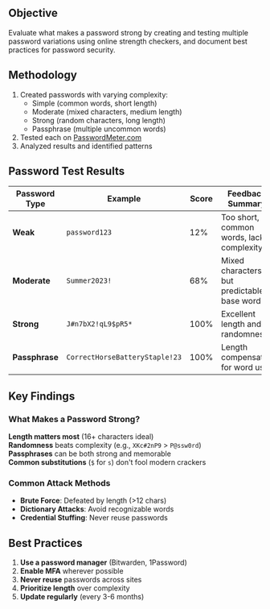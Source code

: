 
##  Objective
Evaluate what makes a password strong by creating and testing multiple password variations using online strength checkers, and document best practices for password security.

## Methodology
1. Created passwords with varying complexity:
   - Simple (common words, short length)
   - Moderate (mixed characters, medium length)
   - Strong (random characters, long length)
   - Passphrase (multiple uncommon words)
2. Tested each on [PasswordMeter.com](https://passwordmeter.com)
3. Analyzed results and identified patterns

## Password Test Results

| Password Type | Example | Score | Feedback Summary |
|--------------|---------|-------|------------------|
| **Weak** | `password123` | 12% | Too short, common words, lacks complexity |
| **Moderate** | `Summer2023!` | 68% | Mixed characters but predictable base word |
| **Strong** | `J#n7bX2!qL9$pR5*` | 100% | Excellent length and randomness |
| **Passphrase** | `CorrectHorseBatteryStaple!23` | 100% | Length compensates for word use |

## Key Findings
### What Makes a Password Strong?
 **Length matters most** (16+ characters ideal)  
 **Randomness** beats complexity (e.g., `XKc#2nP9` > `P@ssw0rd`)  
 **Passphrases** can be both strong and memorable  
 **Common substitutions** (`$` for `s`) don't fool modern crackers  

### Common Attack Methods
- **Brute Force**: Defeated by length (>12 chars)
- **Dictionary Attacks**: Avoid recognizable words
- **Credential Stuffing**: Never reuse passwords

##  Best Practices
1. **Use a password manager** (Bitwarden, 1Password)
2. **Enable MFA** wherever possible
3. **Never reuse** passwords across sites
4. **Prioritize length** over complexity
5. **Update regularly** (every 3-6 months)

